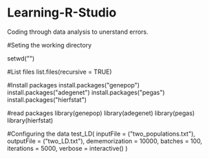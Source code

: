 # Learning-R-Studio
Coding through data analysis to unerstand errors.

#Seting the working directory


setwd("")

#List files
list.files(recursive = TRUE)

#Install packages
install.packages("genepop")
install.packages("adegenet")
install.packages("pegas")
install.packages("hierfstat")

#read packages
library(genepop)
library(adegenet)
library(pegas)
library(hierfstat)

#Configuring the data
test_LD(
  inputFile = ("two_populations.txt"),
  outputFile = ("two_LD.txt"),
  dememorization = 10000,
  batches = 100,
  iterations = 5000,
  verbose = interactive()
)
